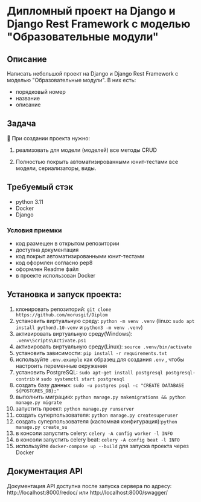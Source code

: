 # Дипломный проект на Django и Django Rest Framework с моделью "Образовательные модули"

## Описание


Написать небольшой проект на Django и Django Rest Framework с моделью "Образовательные модули". В них есть:

- порядковый номер
- название
- описание

## Задача

<aside>
👾 При создании проекта  нужно:

1. реализовать для модели (моделей) все методы CRUD

2. Полностью покрыть автоматизированными юнит-тестами все модели, сериализаторы, виды.

</aside>

## Требуемый стэк

- python 3.11
- Docker
- Django

### Условия приемки

- код размещен в открытом репозитории
- доступна документация
- код покрыт автоматизированными юнит-тестами
- код оформлен согласно pep8
- оформлен Readme файл
- в проекте использован Docker

## Установка и запуск проекта:

1. клонировать репозиторий: `git clone https://github.com/morusgit/Diplom` 
2. установить виртуальную среду: `python -m venv .venv` (linux: `sudo apt install python3.10-venv` и 
   `python3 -m venv .venv`)
3. активировать виртуальную среду(Windows): `.venv\Scripts\Activate.ps1`
4. активировать виртуальную среду(Linux): `source .venv/bin/activate`
5. установить зависимости: `pip install -r requirements.txt`
6. используйте `.env.example` как образец для создания `.env` , чтобы настроить переменные окружения
7. установить PostgreSQL: `sudo apt-get install postgresql postgresql-contrib` и `sudo systemctl start postgresql`
8. создать базу данных: `sudo -u postgres psql -c "CREATE DATABASE ${POSTGRES_DB};"`
9. выполнить миграцию: `python manage.py makemigrations && python manage.py migrate`
10. запустить проект: `python manage.py runserver`
11. создать суперпользователя: `python manage.py createsuperuser`
12. создать суперпользователя (кастомная конфигурация):`python manage.py create_su`
13. в консоли запустить celery: `celery -A config worker -l INFO`
14. в консоли запустить celery beat: `celery -A config beat -l INFO`
15. используйте `docker-compose up --build` для запуска проекта через Docker

## Документация API
Документация API доступна после запуска сервера по адресу: http://localhost:8000/redoc/ или http://localhost:8000/swagger/
